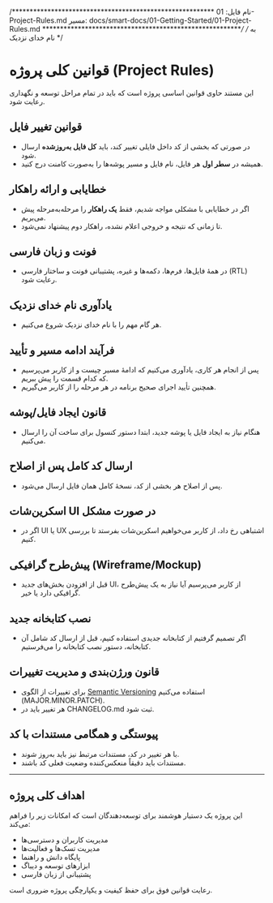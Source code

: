 /*********************************************************
  نام فایل: 01-Project-Rules.md
  مسیر: docs/smart-docs/01-Getting-Started/01-Project-Rules.md
*********************************************************/
/* به نام خدای نزدیک */

# قوانین کلی پروژه (Project Rules)

این مستند حاوی قوانین اساسی پروژه است که باید در تمام مراحل توسعه و نگهداری رعایت شود.

## قوانین تغییر فایل
- در صورتی که بخشی از کد داخل فایلی تغییر کند، باید **کل فایل به‌روزشده** ارسال شود.
- همیشه در **سطر اول** هر فایل، نام فایل و مسیر پوشه‌ها را به‌صورت کامنت درج کنید.

## خطایابی و ارائه راهکار
- اگر در خطایابی با مشکلی مواجه شدیم، فقط **یک راهکار** را مرحله‌به‌مرحله پیش می‌بریم.
- تا زمانی که نتیجه و خروجی اعلام نشده، راهکار دوم پیشنهاد نمی‌شود.

## فونت و زبان فارسی
- در همهٔ فایل‌ها، فرم‌ها، دکمه‌ها و غیره، پشتیبانی فونت و ساختار فارسی (RTL) رعایت شود.

## یادآوری نام خدای نزدیک
- هر گام مهم را با نام خدای نزدیک شروع می‌کنیم.

## فرآیند ادامه مسیر و تأیید
- پس از انجام هر کاری، یادآوری می‌کنیم که ادامهٔ مسیر چیست و از کاربر می‌پرسیم که کدام قسمت را پیش ببریم.
- همچنین تأیید اجرای صحیح برنامه در هر مرحله را از کاربر می‌گیریم.

## قانون ایجاد فایل/پوشه
- هنگام نیاز به ایجاد فایل یا پوشه جدید، ابتدا دستور کنسول برای ساخت آن را ارسال می‌کنیم.

## ارسال کد کامل پس از اصلاح
- پس از اصلاح هر بخشی از کد، نسخهٔ کامل همان فایل ارسال می‌شود.

## اسکرین‌شات UI در صورت مشکل
- اگر در UI یا UX اشتباهی رخ داد، از کاربر می‌خواهیم اسکرین‌شات بفرستد تا بررسی کنیم.

## پیش‌طرح گرافیکی (Wireframe/Mockup)
- قبل از افزودن بخش‌های جدید UI، از کاربر می‌پرسیم آیا نیاز به یک پیش‌طرح گرافیکی دارد یا خیر.

## نصب کتابخانه جدید
- اگر تصمیم گرفتیم از کتابخانه جدیدی استفاده کنیم، قبل از ارسال کد شامل آن کتابخانه، دستور نصب کتابخانه را می‌فرستیم.

## قانون ورژن‌بندی و مدیریت تغییرات
- برای تغییرات از الگوی [Semantic Versioning](https://semver.org/) استفاده می‌کنیم (MAJOR.MINOR.PATCH).
- هر تغییر باید در CHANGELOG.md ثبت شود.

## پیوستگی و همگامی مستندات با کد
- با هر تغییر در کد، مستندات مرتبط نیز باید به‌روز شوند.
- مستندات باید دقیقاً منعکس‌کننده وضعیت فعلی کد باشند.

---

## اهداف کلی پروژه
این پروژه یک دستیار هوشمند برای توسعه‌دهندگان است که امکانات زیر را فراهم می‌کند:

- مدیریت کاربران و دسترسی‌ها
- مدیریت تسک‌ها و فعالیت‌ها
- پایگاه دانش و راهنما
- ابزارهای توسعه و دیباگ
- پشتیبانی از زبان فارسی

رعایت قوانین فوق برای حفظ کیفیت و یکپارچگی پروژه ضروری است. 